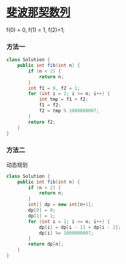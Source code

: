 # [斐波那契数列](https://leetcode-cn.com/problems/fei-bo-na-qi-shu-lie-lcof/)

f(0) = 0, f(1) = 1, f(2)=1;

### 方法一

```java
class Solution {
    public int fib(int n) {
        if (n < 2) {
            return n;
        }
        int f1 = 0, f2 = 1;
        for (int i = 2; i <= n; i++) {
            int tmp = f1 + f2;
            f1 = f2;
            f2 = tmp % 1000000007;
        }
        return f2;
    }
}
```

### 方法二

动态规划

```java
class Solution {
    public int fib(int n) {
        if (n < 2) {
            return n;
        }
        int[] dp = new int[n+1];
        dp[0] = 0;
        dp[1] = 1;
        for (int i = 2; i <= n; i++) {
            dp[i] = dp[i - 1] + dp[i - 2];
            dp[i] %= 1000000007;
        }
        return dp[n];
    }
}
```


